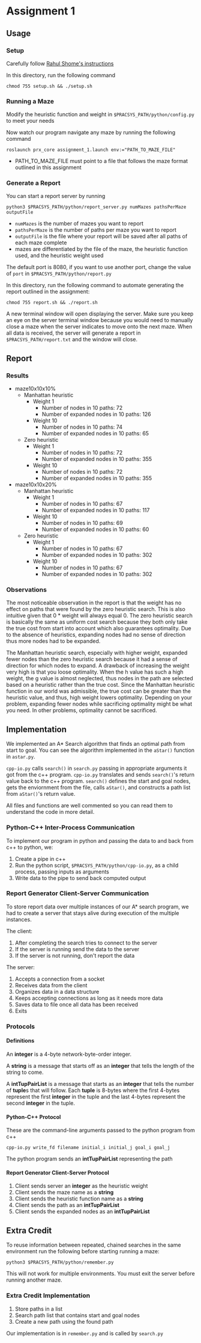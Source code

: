 # Assignment 1

## Usage

### Setup

Carefully follow [Rahul Shome's instructions](https://bitbucket.org/rahulshome/cs_440_assignment/wiki/Home)

In this directory, run the following command

    chmod 755 setup.sh && ./setup.sh

### Running a Maze

Modify the heuristic function and weight in `$PRACSYS_PATH/python/config.py` to meet your needs

Now watch our program navigate any maze by running the following command

    roslaunch prx_core assignment_1.launch env:="PATH_TO_MAZE_FILE"

* PATH_TO_MAZE_FILE must point to a file that follows the maze format outlined in this assignment

### Generate a Report

You can start a report server by running

    python3 $PRACSYS_PATH/python/report_server.py numMazes pathsPerMaze outputFile

* `numMazes` is the number of mazes you want to report
* `pathsPerMaze` is the number of paths per maze you want to report
* `outputFile` is the file where your report will be saved after all paths of each maze complete
* mazes are differentiated by the file of the maze, the heuristic function used, and the heuristic weight used

The default port is 8080, if you want to use another port, change the value of `port` in `$PRACSYS_PATH/python/report.py`

In this directory, run the following command to automate generating the report outlined in the assignment:

    chmod 755 report.sh && ./report.sh

A new terminal window will open displaying the server. Make sure you keep an eye on the server terminal window because you would need to manually close a maze when the server indicates to move onto the next maze. When all data is received, the server will generate a report in `$PRACSYS_PATH/report.txt` and the window will close.

## Report

### Results

* maze10x10x10%
  * Manhattan heuristic
    * Weight 1
      * Number of nodes in 10 paths: 72
      * Number of expanded nodes in 10 paths: 126
    * Weight 10
      * Number of nodes in 10 paths: 74
      * Number of expanded nodes in 10 paths: 65
  * Zero heuristic
    * Weight 1
      * Number of nodes in 10 paths: 72
      * Number of expanded nodes in 10 paths: 355
    * Weight 10
      * Number of nodes in 10 paths: 72
      * Number of expanded nodes in 10 paths: 355
* maze10x10x20%
  * Manhattan heuristic
    * Weight 1
      * Number of nodes in 10 paths: 67
      * Number of expanded nodes in 10 paths: 117
    * Weight 10
      * Number of nodes in 10 paths: 69
      * Number of expanded nodes in 10 paths: 60
  * Zero heuristic
    * Weight 1
      * Number of nodes in 10 paths: 67
      * Number of expanded nodes in 10 paths: 302
    * Weight 10
      * Number of nodes in 10 paths: 67
      * Number of expanded nodes in 10 paths: 302

### Observations

The most noticeable observation in the report is that the weight has no effect on paths that were found by the zero heuristic search. This is also intuitive given that 0 * weight will always equal 0. The zero heuristic search is basically the same as uniform cost search because they both only take the true cost from start into account which also guarantees optimality. Due to the absence of heuristics, expanding nodes had no sense of direction thus more nodes had to be expanded.

The Manhattan heuristic search, especially with higher weight, expanded fewer nodes than the zero heuristic search because it had a sense of direction for which nodes to expand. A drawback of increasing the weight very high is that you loose optimality. When the h value has such a high weight, the g value is almost neglected, thus nodes in the path are selected based on a heuristic rather than the true cost. Since the Manhattan heuristic function in our world was admissible, the true cost can be greater than the heuristic value, and thus, high weight lowers optimality. Depending on your problem, expanding fewer nodes while sacrificing optimality might be what you need. In other problems, optimality cannot be sacrificed.

## Implementation

We implemented an A* Search algorithm that finds an optimal path from start to goal. You can see the algorithm implemented in the `aStar()` function in `astar.py`.

`cpp-io.py` calls `search()` in `search.py` passing in appropriate arguments it got from the c++ program. `cpp-io.py` translates and sends `search()`'s return value back to the c++ program. `search()` defines the start and goal nodes, gets the enviornment from the file, calls `aStar()`, and constructs a path list from `aStar()`'s return value.

All files and functions are well commented so you can read them to understand the code in more detail.

### Python-C++ Inter-Process Communication

To implement our program in python and passing the data to and back from c++ to python, we:

1. Create a pipe in c++
2. Run the python script, `$PRACSYS_PATH/python/cpp-io.py`, as a child process, passing inputs as arguments
3. Write data to the pipe to send back computed output

### Report Generator Client-Server Communication

To store report data over multiple instances of our A* search program, we had to create a server that stays alive during execution of the multiple instances.

The client:

1. After completing the search tries to connect to the server
2. If the server is running send the data to the server
3. If the server is not running, don't report the data

The server:

1. Accepts a connection from a socket
2. Receives data from the client
3. Organizes data in a data structure
4. Keeps accepting connections as long as it needs more data
5. Saves data to file once all data has been received
6. Exits

### Protocols

#### Definitions

An **integer** is a 4-byte network-byte-order integer.

A **string** is a message that starts off as an **integer** that tells the length of the string to come.

A **intTupPairList** is a message that starts as an **integer** that tells the number of **tuple**s that will follow. Each **tuple** is 8-bytes where the first 4-bytes represent the first **integer** in the tuple and the last 4-bytes represent the second **integer** in the tuple.

#### Python-C++ Protocol

These are the command-line arguments passed to the python program from c++

    cpp-io.py write_fd filename initial_i initial_j goal_i goal_j

The python program sends an **intTupPairList** representing the path

#### Report Generator Client-Server Protocol

1. Client sends server an **integer** as the heuristic weight
2. Client sends the maze name as a **string**
3. Client sends the heuristic function name as a **string**
4. Client sends the path as an **intTupPairList**
5. Client sends the expanded nodes as an **intTupPairList**

## Extra Credit

To reuse information between repeated, chained searches in the same environment run the following before starting running a maze:

    python3 $PRACSYS_PATH/python/remember.py

This will not work for multiple environments. You must exit the server before running another maze.

### Extra Credit Implementation

1. Store paths in a list
2. Search path list that contains start and goal nodes
3. Create a new path using the found path

Our implementation is in `remember.py` and is called by `search.py`
